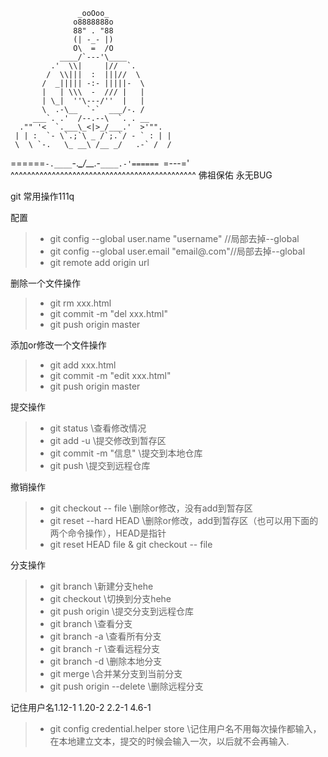 

                   _ooOoo_
                  o8888888o
                  88" . "88
                  (| -_- |)
                  O\  =  /O
               ____/`---'\____
             .'  \\|     |//  `.
            /  \\|||  :  |||//  \
           /  _||||| -:- |||||-  \
           |   | \\\  -  /// |   |
           | \_|  ''\---/''  |   |
           \  .-\__  `-`  ___/-. /
         ___`. .'  /--.--\  `. . __
      ."" '<  `.___\_<|>_/___.'  >'"".
     | | :  `- \`.;`\ _ /`;.`/ - ` : | |
     \  \ `-.   \_ __\ /__ _/   .-` /  /
======`-.____`-.___\_____/___.-`____.-'======
                   `=---='
^^^^^^^^^^^^^^^^^^^^^^^^^^^^^^^^^^^^^^^^^^^^^
            佛祖保佑       永无BUG


git 常用操作111q


配置
>* git config --global user.name "username" //局部去掉--global
>* git config --global user.email "email@.com"//局部去掉--global
>* git remote add origin url


删除一个文件操作
>* git rm xxx.html
>* git commit -m "del xxx.html"
>* git push origin master

添加or修改一个文件操作
>* git add xxx.html
>* git commit -m "edit xxx.html"
>* git push origin master


提交操作
>* git status  \\查看修改情况
>* git add -u  \\提交修改到暂存区
>* git commit -m "信息"   \\提交到本地仓库
>* git push  \\提交到远程仓库


撤销操作
>* git checkout -- file   \\删除or修改，没有add到暂存区
>* git reset --hard HEAD   \\删除or修改，add到暂存区（也可以用下面的两个命令操作），HEAD是指针
>* git reset HEAD  file & git checkout -- file

分支操作
>* git branch <name>  \\新建分支hehe
>* git checkout <name>  \\切换到分支hehe
>* git push origin <name>  \\提交分支到远程仓库
>* git branch  \\查看分支
>* git branch -a \\查看所有分支
>* git branch -r \\查看远程分支
>* git branch -d <name> \\删除本地分支<name>
>* git merge <name> \\合并某分支<name>到当前分支
>* git push origin --delete <name> \\删除远程分支

记住用户名1.12-1  1.20-2  2.2-1 4.6-1
>* git config credential.helper store \\记住用户名不用每次操作都输入，在本地建立文本，提交的时候会输入一次，以后就不会再输入.

